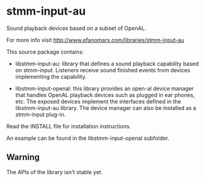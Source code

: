 stmm-input-au
=============

Sound playback devices based on a subset of OpenAL.

For more info visit http://www.efanomars.com/libraries/stmm-input-au

This source package contains:

- libstmm-input-au:
    library that defines a sound playback capability based on stmm-input.
    Listeners receive sound finished events from devices implementing the capability.

- libstmm-input-openal:
    this library provides an open-al device manager that handles OpenAL playback
    devices such as plugged in ear phones, etc.
    The exposed devices implement the interfaces defined in the libstmm-input-au
    library. The device manager can also be installed as a stmm-input plug-in.


Read the INSTALL file for installation instructions.

An example can be found in the libstmm-input-openal subfolder.


Warning
-------
The APIs of the library isn't stable yet.
